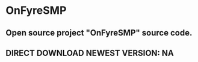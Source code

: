 # OnFyreSMP
Open source project "OnFyreSMP" source code.
-------------------------------------
DIRECT DOWNLOAD NEWEST VERSION: NA
-------------------------------------
